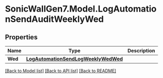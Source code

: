 # SonicWallGen7.Model.LogAutomationSendAuditWeeklyWed

## Properties

Name | Type | Description | Notes
------------ | ------------- | ------------- | -------------
**Wed** | [**LogAutomationSendLogWeeklyWedWed**](LogAutomationSendLogWeeklyWedWed.md) |  | [optional] 

[[Back to Model list]](../README.md#documentation-for-models) [[Back to API list]](../README.md#documentation-for-api-endpoints) [[Back to README]](../README.md)

